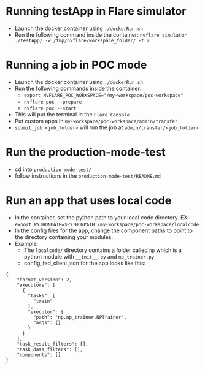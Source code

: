 # Running testApp in Flare simulator

- Launch the docker container using `./dockerRun.sh`
- Run the following command inside the container: `nvflare simulator ./testApp/ -w /tmp/nvflare/workspace_folder/ -t 2`

# Running a job in POC mode

- Launch the docker container using `./dockerRun.sh`
- Run the following commands inside the container:
  - `export NVFLARE_POC_WORKSPACE="/my-workspace/poc-workspace"`
  - `nvflare poc --prepare`
  - `nvflare poc --start`
- This will put the terminal in the `Flare Console`
- Put custom apps in `my-workspace/poc-workspace/admin/transfer`
- `submit_job <job_folder>` will run the job at `admin/transfer/<job_folder>`

# Run the production-mode-test

- cd into `production-mode-test/`
- follow instructions in the `production-mode-test/README.md`

# Run an app that uses local code

- In the container, set the python path to your local code directory. EX `export PYTHONPATH=$PYTHONPATH:/my-workspace/poc-workspace/localcode`
- In the config files for the app, change the component paths to point to the directory containing your modules.
- Example:
  - The `localcode/` directory contains a folder called `np` which is a python module with `__init__.py` and `np_trainer.py`
  - config_fed_client.json for the app looks like this:

```
{
    "format_version": 2,
    "executors": [
      {
        "tasks": [
          "train"
        ],
        "executor": {
          "path": "np.np_trainer.NPTrainer",
          "args": {}
        }
      }
    ],
    "task_result_filters": [],
    "task_data_filters": [],
    "components": []
}
```
